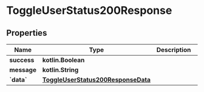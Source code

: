 
# ToggleUserStatus200Response

## Properties
| Name | Type | Description | Notes |
| ------------ | ------------- | ------------- | ------------- |
| **success** | **kotlin.Boolean** |  |  [optional] |
| **message** | **kotlin.String** |  |  [optional] |
| **&#x60;data&#x60;** | [**ToggleUserStatus200ResponseData**](ToggleUserStatus200ResponseData.md) |  |  [optional] |



